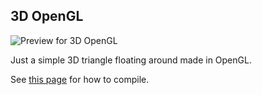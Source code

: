## 3D OpenGL
![Preview for 3D OpenGL](https://github.com/techiew/Misc-Projects/blob/master/Previews/preview_3dopengl.gif)

Just a simple 3D triangle floating around made in OpenGL.

See [this page](https://github.com/techiew/Misc-Projects/tree/master/C%2B%2B#how-to-compile) for how to compile.
